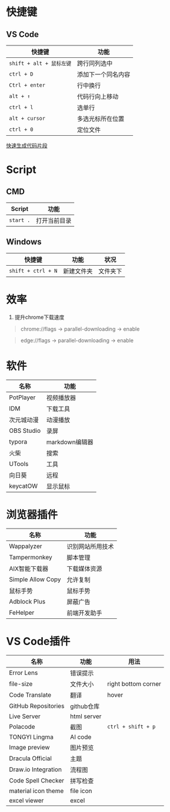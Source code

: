 # 快捷键

## VS Code

|快捷键|功能|
|--|--|
|`shift + alt + 鼠标左键`|跨行同列选中|
|`ctrl + D`|添加下一个同名内容|
|`Ctrl + enter` | 行中换行 |
|`alt + ↑`| 代码行向上移动 |
|`ctrl + l`|选单行|
|`alt + cursor`|多选光标所在位置|
|`ctrl + 0`|定位文件|

[快速生成代码片段](/front-end/vue/vue#ref)

# Script

## CMD

|Script|功能|
|--|--|
|`start .`|打开当前目录|


## Windows

|快捷键|功能|状况|
|--|--|--|
|`shift + ctrl + N`|新建文件夹|文件夹下|

# 效率

1. 提升chrome下载速度

> chrome://flags -> parallel-downloading -> enable

> edge://flags -> parallel-downloading -> enable

# 软件

|名称|功能|
|--|--|
|PotPlayer|视频播放器|
|IDM|下载工具|
|次元城动漫|动漫播放|
|OBS Studio|录屏|
|typora|markdown编辑器|
|火柴|搜索|
|UTools|工具|
|向日葵|远程|
|keycatOW|显示鼠标|

# 浏览器插件

|名称|功能|
|--|--|
|Wappalyzer|识别网站所用技术|
|Tampermonkey|脚本管理|
|AIX智能下载器|下载媒体资源|
|Simple Allow Copy|允许复制|
|鼠标手势|鼠标手势|
|Adblock Plus|屏蔽广告|
|FeHelper|前端开发助手|

# VS Code插件

|名称|功能|用法|
|--|--|--|
|Error Lens|错误提示|
|file-size|文件大小|right bottom corner|
|Code Translate|翻译|hover|
|GitHub Repositories|github仓库|
|Live Server|html server|
|Polacode|截图|`ctrl + shift + p` |
|TONGYI Lingma|AI code|
|Image preview|图片预览|
|Dracula Official|主题|
|Draw.io Integration|流程图|
|Code Spell Checker|拼写检查|
|material icon theme|file icon|
|excel viewer|excel|


